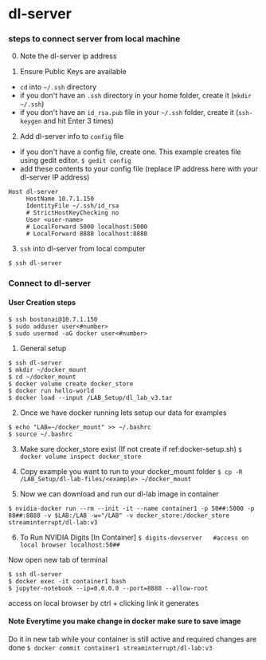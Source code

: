 # dl-server

### steps to connect server from local machine

0. Note the dl-server ip address

1. Ensure Public Keys are available

- `cd` into `~/.ssh` directory
- if you don't have an `.ssh` directory in your home folder, create it (`mkdir ~/.ssh`)
- if you don't have an `id_rsa.pub` file in your `~/.ssh` folder, create it (`ssh-keygen` and hit Enter 3 times)

2. Add dl-server info to `config` file
- if you don't have a config file, create one. This example creates file using gedit editor.
`$ gedit config`
- add these contents to your config file (replace IP address here with your dl-server IP address)
```
Host dl-server
     HostName 10.7.1.150
     IdentityFile ~/.ssh/id_rsa
     # StrictHostKeyChecking no  
     User <user-name>
     # LocalForward 5000 localhost:5000
     # LocalForward 8888 localhost:8888
```

3. `ssh` into dl-server from local computer
```
$ ssh dl-server   
```

### Connect to dl-server

#### User Creation steps
```
$ ssh bostonai@10.7.1.150
$ sudo adduser user<#number>
$ sudo usermod -aG docker user<#number>
```

1. General setup
```
$ ssh dl-server
$ mkdir ~/docker_mount
$ cd ~/docker_mount
$ docker volume create docker_store
$ docker run hello-world
$ docker load --input /LAB_Setup/dl_lab_v3.tar
```

2. Once we have docker running lets setup our data for examples
```
$ echo "LAB=~/docker_mount" >> ~/.bashrc
$ source ~/.bashrc 
```

3. Make sure docker_store exist (If not create if ref:docker-setup.sh)
`$ docker volume inspect docker_store`

4. Copy example you want to run to your docker_mount folder
`$ cp -R /LAB_Setup/dl-lab-files/<example> ~/docker_mount`

5. Now we can download and run our dl-lab image in container
```
$ nvidia-docker run --rm --init -it --name container1 -p 50##:5000 -p 88##:8888 -v $LAB:/LAB -w="/LAB" -v docker_store:/docker_store streaminterrupt/dl-lab:v3
```
6. To Run NVIDIA Digits [In Container]
`$ digits-devserver   #access on local browser localhost:50##`

Now open new tab of terminal
```
$ ssh dl-server
$ docker exec -it container1 bash
$ jupyter-notebook --ip=0.0.0.0 --port=8888 --allow-root  
```
access on local browser by ctrl + clicking link it generates

#### Note Everytime you make change in docker make sure to save image
Do it in new tab while your container is still active and required changes are done
`$ docker commit container1 streaminterrupt/dl-lab:v3` 

